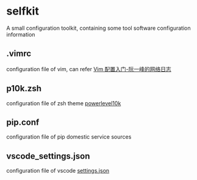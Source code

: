 # selfkit
A small configuration toolkit, containing some tool software configuration information

## .vimrc
configuration file of vim, can refer [Vim 配置入门-阮一峰的网络日志](https://www.ruanyifeng.com/blog/2018/09/vimrc.html)

## p10k.zsh
configuration file of zsh theme [powerlevel10k](https://github.com/topics/powerlevel10k) 

## pip.conf
configuration file of pip domestic service sources

## vscode_settings.json
configuration file of vscode [settings.json](https://code.visualstudio.com/) 
